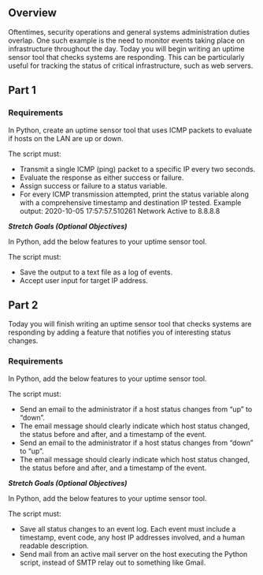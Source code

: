 ## Overview 
Oftentimes, security operations and general systems administration duties overlap. One such example is the need to monitor events taking place on infrastructure throughout the day. Today you will begin writing an uptime sensor tool that checks systems are responding. This can be particularly useful for tracking the status of critical infrastructure, such as web servers.

## Part 1
### Requirements
In Python, create an uptime sensor tool that uses ICMP packets to evaluate if hosts on the LAN are up or down.

The script must: 

* Transmit a single ICMP (ping) packet to a specific IP every two seconds.
* Evaluate the response as either success or failure.
* Assign success or failure to a status variable.
* For every ICMP transmission attempted, print the status variable along with a comprehensive timestamp and destination IP tested.
    Example output: 2020-10-05 17:57:57.510261 Network Active to 8.8.8.8 

***Stretch Goals (Optional Objectives)***

In Python, add the below features to your uptime sensor tool.

The script must: 

* Save the output to a text file as a log of events.
* Accept user input for target IP address.


## Part 2
Today you will finish writing an uptime sensor tool that checks systems are responding by adding a feature that notifies you of interesting status changes.

### Requirements
In Python, add the below features to your uptime sensor tool.

The script must:

* Send an email to the administrator if a host status changes from “up” to “down”.
* The email message should clearly indicate which host status changed, the status before and after, and a timestamp of the event.
* Send an email to the administrator if a host status changes from “down” to “up”.
* The email message should clearly indicate which host status changed, the status before and after, and a timestamp of the event.

***Stretch Goals (Optional Objectives)***

In Python, add the below features to your uptime sensor tool.

The script must:

* Save all status changes to an event log. Each event must include a timestamp, event code, any host IP addresses involved, and a human readable description.
* Send mail from an active mail server on the host executing the Python script, instead of SMTP relay out to something like Gmail.
